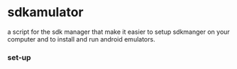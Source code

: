 # sdkamulator
a script for the sdk manager that make it easier to setup sdkmanger on 
your computer and to install and run android emulators.

### set-up
